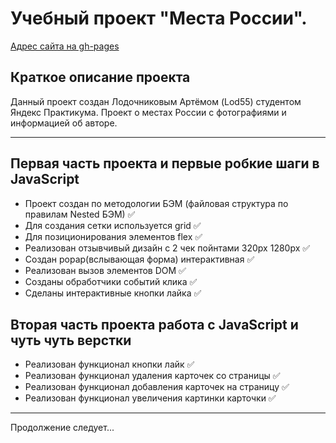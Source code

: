 Учебный проект "Места России".
=====================
[Адрес сайта на gh-pages](https://lod55.github.io/mesto/)

Краткое описание проекта
-----------------------------------
Данный проект создан Лодочниковым Артёмом (Lod55) студентом Яндекс Практикума.
Проект о местах России с фотографиями и информацией об авторе.
***

Первая часть проекта и первые робкие шаги в JavaScript
-----------------------------------
* Проект создан по методологии БЭМ (файловая структура по правилам Nested БЭМ) :white_check_mark:
* Для создания сетки используется grid :white_check_mark:
* Для позиционирования элементов flex :white_check_mark:
* Реализован отзывчивый дизайн с 2 чек пойнтами 320px 1280px :white_check_mark:
* Создан popap(вслывающая форма) интерактивная :white_check_mark:
* Реализован вызов элементов DOM :white_check_mark:
* Созданы обработчики событий клика :white_check_mark:
* Сделаны интерактивные кнопки лайка :white_check_mark:

Вторая часть проекта работа с JavaScript и чуть чуть верстки
-----------------------------------
* Реализован функционал кнопки лайк :white_check_mark:
* Реализован функционал удаления карточек со страницы :white_check_mark:
* Реализован функционал добавления карточек на страницу :white_check_mark:
* Реализован функционал увеличения картинки карточки :white_check_mark:
-----------------------------------
Продолжение следует...
